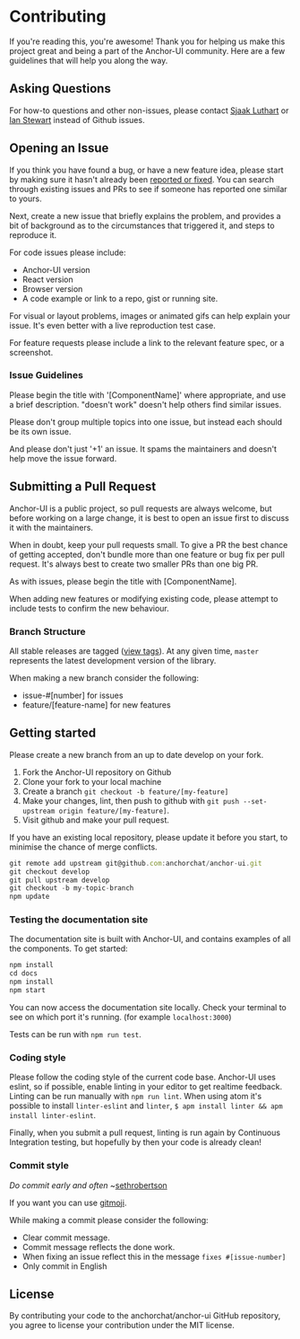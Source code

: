 # Contributing

If you're reading this, you're awesome! Thank you for helping us make this project great and being a part of the Anchor-UI community. Here are a few guidelines that will help you along the way.

## Asking Questions

For how-to questions and other non-issues, please contact [Sjaak Luthart](mailto:sjaak.luthart@anchor.chat) or [Ian Stewart](mailto:ian.stewart@anchor.chat) instead of Github issues.

## Opening an Issue

If you think you have found a bug, or have a new feature idea, please start by making sure it hasn't already been [reported or fixed](https://github.com/anchorchat/anchor-ui/issues). You can search through existing issues and PRs to see if someone has reported one similar to yours.

Next, create a new issue that briefly explains the problem, and provides a bit of background as to the circumstances that triggered it, and steps to reproduce it.

For code issues please include:
* Anchor-UI version
* React version
* Browser version
* A code example or link to a repo, gist or running site.

For visual or layout problems, images or animated gifs can help explain your issue.
It's even better with a live reproduction test case.

For feature requests please include a link to the relevant feature spec, or a screenshot.

### Issue Guidelines

Please begin the title with '[ComponentName]' where appropriate, and use a brief description. "doesn't work" doesn't help others find similar issues.

Please don't group multiple topics into one issue, but instead each should be its own issue.

And please don't just '+1' an issue. It spams the maintainers and doesn't help move the issue forward.

## Submitting a Pull Request

Anchor-UI is a public project, so pull requests are always welcome, but before working on a large change, it is best to open an issue first to discuss it with the maintainers.

When in doubt, keep your pull requests small. To give a PR the best chance of getting accepted, don't bundle more than one feature or bug fix per pull request. It's always best to create two smaller PRs than one big PR.

As with issues, please begin the title with [ComponentName].

When adding new features or modifying existing code, please attempt to include tests to confirm the new behaviour.

### Branch Structure

All stable releases are tagged ([view tags](https://github.com/anchorchat/anchor-ui/tags)). At any given time, `master` represents the latest development version of the library.

When making a new branch consider the following:
* issue-#[number] for issues
* feature/[feature-name] for new features

## Getting started

Please create a new branch from an up to date develop on your fork.

1. Fork the Anchor-UI repository on Github
2. Clone your fork to your local machine
3. Create a branch `git checkout -b feature/[my-feature]`
4. Make your changes, lint, then push to github with `git push --set-upstream origin feature/[my-feature]`.
5. Visit github and make your pull request.

If you have an existing local repository, please update it before you start, to minimise the chance of merge conflicts.
```js
git remote add upstream git@github.com:anchorchat/anchor-ui.git
git checkout develop
git pull upstream develop
git checkout -b my-topic-branch
npm update
```

### Testing the documentation site

The documentation site is built with Anchor-UI, and contains examples of all the components. To get started:
```js
npm install
cd docs
npm install
npm start
```
You can now access the documentation site locally. Check your terminal to see on which port it's running. (for example `localhost:3000`)

Tests can be run with `npm run test`.

### Coding style

Please follow the coding style of the current code base. Anchor-UI uses eslint, so if possible, enable linting in your editor to get realtime feedback. Linting can be run manually with `npm run lint`. When using atom it's possible to install `linter-eslint` and `linter`, `$ apm install linter && apm install linter-eslint`.

Finally, when you submit a pull request, linting is run again by Continuous Integration testing, but hopefully by then your code is already clean!

### Commit style

_Do commit early and often_ ~[sethrobertson](https://sethrobertson.github.io/GitBestPractices/#commit)

If you want you can use [gitmoji](http://gitmoji.carloscuesta.me/about).

While making a commit please consider the following:
* Clear commit message.
* Commit message reflects the done work.
* When fixing an issue reflect this in the message `fixes #[issue-number]`
* Only commit in English

## License

By contributing your code to the anchorchat/anchor-ui GitHub repository, you agree to license your contribution under the MIT license.
